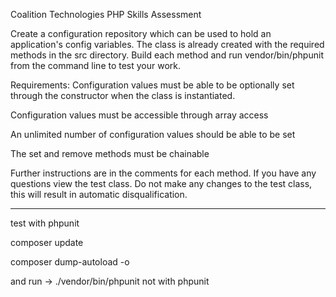 Coalition Technologies PHP Skills Assessment

Create a configuration repository which can be used to hold an application's config variables.
The class is already created with the required methods in the src directory.  Build each method
and run vendor/bin/phpunit from the command line to test your work.

Requirements:
Configuration values must be able to be optionally set through the constructor when the class
is instantiated.

Configuration values must be accessible through array access

An unlimited number of configuration values should be able to be set

The set and remove methods must be chainable

Further instructions are in the comments for each method.  If you have any questions view the
test class.  Do not make any changes to the test class, this will result in automatic disqualification.



---------------


test with phpunit

composer update 

composer dump-autoload -o

and run  -> ./vendor/bin/phpunit not with phpunit




